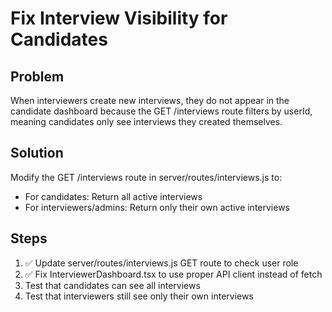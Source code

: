 # Fix Interview Visibility for Candidates

## Problem
When interviewers create new interviews, they do not appear in the candidate dashboard because the GET /interviews route filters by userId, meaning candidates only see interviews they created themselves.

## Solution
Modify the GET /interviews route in server/routes/interviews.js to:
- For candidates: Return all active interviews
- For interviewers/admins: Return only their own active interviews

## Steps
1. ✅ Update server/routes/interviews.js GET route to check user role
2. ✅ Fix InterviewerDashboard.tsx to use proper API client instead of fetch
3. Test that candidates can see all interviews
4. Test that interviewers still see only their own interviews
